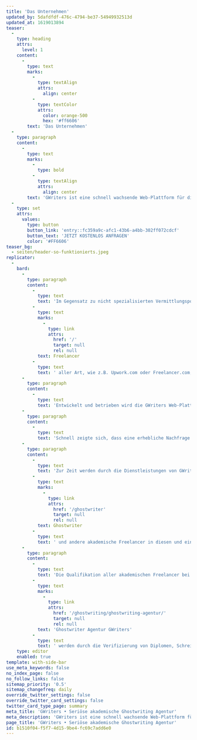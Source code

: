```yaml
---
title: 'Das Unternehmen'
updated_by: 5dafdfdf-476c-4794-be37-54949932513d
updated_at: 1619013894
teaser:
  -
    type: heading
    attrs:
      level: 1
    content:
      -
        type: text
        marks:
          -
            type: textAlign
            attrs:
              align: center
          -
            type: textColor
            attrs:
              color: orange-500
              hex: '#ff6606'
        text: 'Das Unternehmen'
  -
    type: paragraph
    content:
      -
        type: text
        marks:
          -
            type: bold
          -
            type: textAlign
            attrs:
              align: center
        text: 'GWriters ist eine schnell wachsende Web-Plattform für die Vermittlung von akademischen Freelancern. Dazu gehören z.B. Lektoren, Korrektoren, Ghostwriter, Texter und Übersetzer; aber auch Autoren und Coaches für viele Einsatzbereiche im wissenschaftlichen Umfeld. Insbesondere unterstützen Sie unsere Freelancer durch die Erstellung von Mustervorlagen für nahezu alle denkbaren Arten von wissenschaftlichen Texten & Arbeiten.'
  -
    type: set
    attrs:
      values:
        type: button
        button_link: 'entry::fc359a9c-afc1-43b6-a4bb-302ff072cdcf'
        button_text: 'JETZT KOSTENLOS ANFRAGEN'
        color: '#FF6606'
teaser_bg:
  - seiten/header-so-funktionierts.jpeg
replicator:
  -
    bard:
      -
        type: paragraph
        content:
          -
            type: text
            text: 'Im Gegensatz zu nicht spezialisierten Vermittlungsportalen für '
          -
            type: text
            marks:
              -
                type: link
                attrs:
                  href: '/'
                  target: null
                  rel: null
            text: Freelancer
          -
            type: text
            text: ' aller Art, wie z.B. Upwork.com oder Freelancer.com, unterscheiden sich die Anforderungen an einen Online Service für akademische Freelancer jedoch durch die Notwendigkeiten unbedingter Anonymität aller Beteiligten, juristischer Absicherung und konsequenter Qualitätskontrolle.'
      -
        type: paragraph
        content:
          -
            type: text
            text: 'Entwickelt und betrieben wird die GWriters Web-Plattform von der GWriters International Inc., welche unter dem inzwischen international bekannten Brand "GWriters" auch lokale Plattformen für verschiedene weitere europäischen Länder bereitstellt. Das Portal wurde im Jahr 2011 von einer Gruppe junger Akademiker gegründet und bereits innerhalb weniger Monate durch schlagkräftige Webentwickler & Online-Marketer verstärkt. Mithilfe eines Finanzinvestments konnte die Entwicklung einer allen vorgenannten Anforderungen gerecht werdenden Webapplikation sichergestellt werden. Gleichzeitig gelang es kurzfristig eine grosse Zahl von akademischen Freelancern für die Möglichkeiten einer auf ihre Bedürfnisse spezialisierten Internet-Plattform zu begeistern.'
      -
        type: paragraph
        content:
          -
            type: text
            text: 'Schnell zeigte sich, dass eine erhebliche Nachfrage nach akademischen Autoren, Bearbeitern und Beratern vorhanden ist und, wie bereits in vielen anderen Branchen zuvor, auch in diesem bereits existierende Markt ein Bedarf nach einer zentralen Online Präsenz, Professionalisierung und Bündelung von Kapazitäten besteht. GWriters sieht seine Aufgabe darin, den Markt für akademische Freelancer neu zu definieren und sowohl den Auftraggebern, als auch den freiberuflichen Dienstleistern mit mehrstufiger, teilautomatisierte Qualitätskontrolle, juristischer Absicherung, standardisierten Workflows und natürlich professioneller Abwicklung zur Seite zu stehen.'
      -
        type: paragraph
        content:
          -
            type: text
            text: 'Zur Zeit werden durch die Dienstleistungen von GWriters Kunden in Deutschland, der Schweiz und Großbritannien professionell bei Ihren akademischen Projekten aller Art unterstützt. Da wir selbstverständlich unseren Kunden auch die Möglichkeit bieten möchten, deren wissenschaftliche Ausarbeitungen in der jeweiligen Landessprache zu verfassen, beschäftigen wir auch '
          -
            type: text
            marks:
              -
                type: link
                attrs:
                  href: '/ghostwriter'
                  target: null
                  rel: null
            text: Ghostwriter
          -
            type: text
            text: ' und andere akademische Freelancer in diesen und einer Vielzahl von anderen Ländern.'
      -
        type: paragraph
        content:
          -
            type: text
            text: 'Die Qualifikation aller akademischen Freelancer bei der '
          -
            type: text
            marks:
              -
                type: link
                attrs:
                  href: '/ghostwriting/ghostwriting-agentur/'
                  target: null
                  rel: null
            text: 'Ghostwriter Agentur GWriters'
          -
            type: text
            text: ' werden durch die Verifizierung von Diplomen, Schreibproben und Lebensläufen eingehend geprüft. Unseren Kunden jederzeit die bestmögliche Qualität zu bieten, ist nicht nur unser Anspruch an uns selber, sondern das zentrale Qualitätsversprechen, dass die Marke GWriters zu dem macht, was sie ist: eine neue Definition von Zuverlässigkeit und Qualität.'
    type: editor
    enabled: true
template: with-side-bar
use_meta_keywords: false
no_index_page: false
no_follow_links: false
sitemap_priority: '0.5'
sitemap_changefreq: daily
override_twitter_settings: false
override_twitter_card_settings: false
twitter_card_type_page: summary
meta_title: 'GWriters • Seriöse akademische Ghostwriting Agentur'
meta_description: 'GWriters ist eine schnell wachsende Web-Plattform für die Vermittlung von akademischen Freelancern, z.B. Lektoren, Autoren, Übersetzern & Coaches.'
page_title: 'GWriters • Seriöse akademische Ghostwriting Agentur'
id: b1510f04-f5f7-4d15-9be4-fc69c7add6e0
---
```

